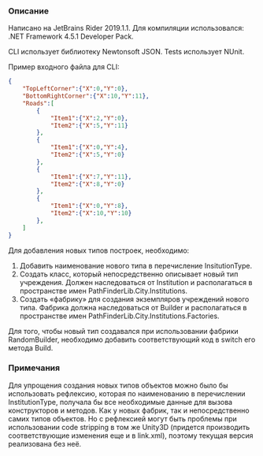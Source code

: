 ### Описание
Написано на JetBrains Rider 2019.1.1.
Для компиляции использовался: .NET Framework 4.5.1 Developer Pack.

CLI использует библиотеку Newtonsoft JSON.
Tests использует NUnit.

Пример входного файла для CLI:
```json
{
	"TopLeftCorner":{"X":0,"Y":0},
	"BottomRightCorner":{"X":10,"Y":11},
	"Roads":[
		{
			"Item1":{"X":2,"Y":0},
			"Item2":{"X":5,"Y":11}
		},
		{
			"Item1":{"X":0,"Y":4},
			"Item2":{"X":5,"Y":0}
		},
		{
			"Item1":{"X":7,"Y":11},
			"Item2":{"X":8,"Y":0}
		},
		{
			"Item1":{"X":0,"Y":8},
			"Item2":{"X":10,"Y":10}
		},
	]
}
```

Для добавления новых типов построек, необходимо:
1) Добавить наименование нового типа в перечисление InsitutionType.
2) Создать класс, который непосредственно описывает новый тип учреждения. Должен наследоваться от Institution и располагаться в пространстве имен PathFinderLib.City.Institutions.
3) Создать «фабрику» для создания экземпляров учреждений нового типа. Фабрика должна наследоваться от Builder и располагаться в пространстве имен PathFinderLib.City.Institutions.Factories.

Для того, чтобы новый тип создавался при использовании фабрики RandomBuilder, необходимо добавить соответствующий код в switch его метода Build.

### Примечания

Для упрощения создания новых типов объектов можно было бы использовать рефлексию, которая по наименованию в перечислении InstitutionType, получала бы все необходимые данные для вызова конструкторов и методов. Как у новых фабрик, так и непосредственно самих типов объектов. Но с рефлексией могут быть проблемы при использовании code stripping в том же Unity3D (придется производить соответствующие изменения еще и в link.xml), поэтому текущая версия реализована без неё.